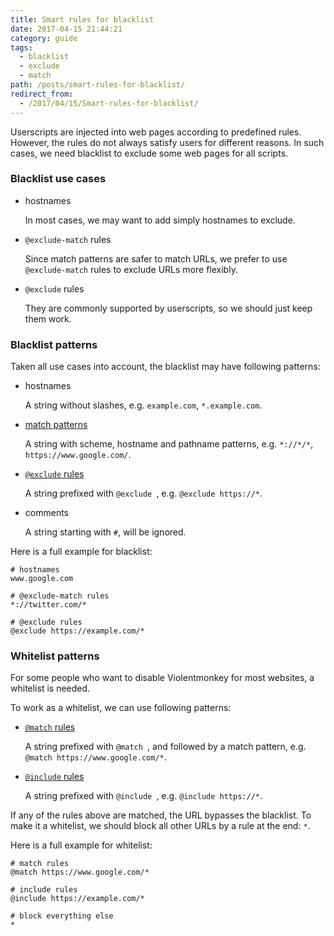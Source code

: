 ```yaml
---
title: Smart rules for blacklist
date: 2017-04-15 21:44:21
category: guide
tags:
  - blacklist
  - exclude
  - match
path: /posts/smart-rules-for-blacklist/
redirect_from: 
  - /2017/04/15/Smart-rules-for-blacklist/
---
```


Userscripts are injected into web pages according to predefined rules. However, the rules do not always satisfy users for different reasons. In such cases, we need blacklist to exclude some web pages for all scripts.

### Blacklist use cases

- hostnames

  In most cases, we may want to add simply hostnames to exclude.

- `@exclude-match` rules

  Since match patterns are safer to match URLs, we prefer to use `@exclude-match` rules to exclude URLs more flexibly.

- `@exclude` rules

  They are commonly supported by userscripts, so we should just keep them work.

### Blacklist patterns

Taken all use cases into account, the blacklist may have following patterns:

- hostnames

  A string without slashes, e.g. `example.com`, `*.example.com`.

- [match patterns](https://developer.chrome.com/extensions/match_patterns)

  A string with scheme, hostname and pathname patterns, e.g. `*://*/*`, `https://www.google.com/`.

- [`@exclude` rules](https://wiki.greasespot.net/Include_and_exclude_rules)

  A string prefixed with `@exclude `, e.g. `@exclude https://*`.

- comments

  A string starting with `#`, will be ignored.

Here is a full example for blacklist:

```
# hostnames
www.google.com

# @exclude-match rules
*://twitter.com/*

# @exclude rules
@exclude https://example.com/*
```

### Whitelist patterns

For some people who want to disable Violentmonkey for most websites, a whitelist is needed.

To work as a whitelist, we can use following patterns:

- [`@match` rules](https://developer.chrome.com/extensions/match_patterns)

  A string prefixed with `@match `, and followed by a match pattern, e.g. `@match https://www.google.com/*`.

- [`@include` rules](https://wiki.greasespot.net/Include_and_exclude_rules)

  A string prefixed with `@include `, e.g. `@include https://*`.

If any of the rules above are matched, the URL bypasses the blacklist.
To make it a whitelist, we should block all other URLs by a rule at the end: `*`.

Here is a full example for whitelist:

```
# match rules
@match https://www.google.com/*

# include rules
@include https://example.com/*

# block everything else
*
```

